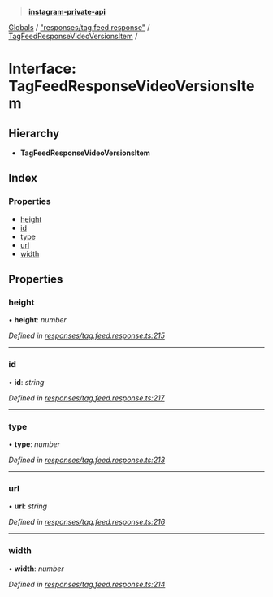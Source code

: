 > **[instagram-private-api](../README.md)**

[Globals](../README.md) / ["responses/tag.feed.response"](../modules/_responses_tag_feed_response_.md) / [TagFeedResponseVideoVersionsItem](_responses_tag_feed_response_.tagfeedresponsevideoversionsitem.md) /

# Interface: TagFeedResponseVideoVersionsItem

## Hierarchy

* **TagFeedResponseVideoVersionsItem**

## Index

### Properties

* [height](_responses_tag_feed_response_.tagfeedresponsevideoversionsitem.md#height)
* [id](_responses_tag_feed_response_.tagfeedresponsevideoversionsitem.md#id)
* [type](_responses_tag_feed_response_.tagfeedresponsevideoversionsitem.md#type)
* [url](_responses_tag_feed_response_.tagfeedresponsevideoversionsitem.md#url)
* [width](_responses_tag_feed_response_.tagfeedresponsevideoversionsitem.md#width)

## Properties

###  height

• **height**: *number*

*Defined in [responses/tag.feed.response.ts:215](https://github.com/dilame/instagram-private-api/blob/e9c516c/src/responses/tag.feed.response.ts#L215)*

___

###  id

• **id**: *string*

*Defined in [responses/tag.feed.response.ts:217](https://github.com/dilame/instagram-private-api/blob/e9c516c/src/responses/tag.feed.response.ts#L217)*

___

###  type

• **type**: *number*

*Defined in [responses/tag.feed.response.ts:213](https://github.com/dilame/instagram-private-api/blob/e9c516c/src/responses/tag.feed.response.ts#L213)*

___

###  url

• **url**: *string*

*Defined in [responses/tag.feed.response.ts:216](https://github.com/dilame/instagram-private-api/blob/e9c516c/src/responses/tag.feed.response.ts#L216)*

___

###  width

• **width**: *number*

*Defined in [responses/tag.feed.response.ts:214](https://github.com/dilame/instagram-private-api/blob/e9c516c/src/responses/tag.feed.response.ts#L214)*